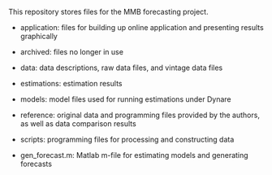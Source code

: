 This repository stores files for the MMB forecasting project.

- application: files for building up online application and presenting results graphically

- archived: files no longer in use

- data: data descriptions, raw data files, and vintage data files

- estimations: estimation results

- models: model files used for running estimations under Dynare

- reference: original data and programming files provided by the authors, as well as data comparison results

- scripts: programming files for processing and constructing data

- gen_forecast.m: Matlab m-file for estimating models and generating forecasts
